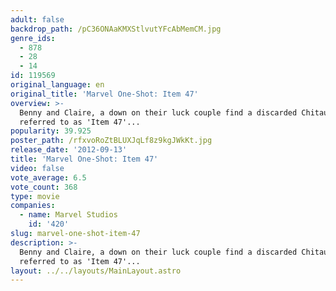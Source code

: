 ```yaml
---
adult: false
backdrop_path: /pC36ONAaKMXStlvutYFcAbMemCM.jpg
genre_ids:
  - 878
  - 28
  - 14
id: 119569
original_language: en
original_title: 'Marvel One-Shot: Item 47'
overview: >-
  Benny and Claire, a down on their luck couple find a discarded Chitauri gun,
  referred to as 'Item 47'...
popularity: 39.925
poster_path: /rfxvoRoZtBLUXJqLf8z9kgJWkKt.jpg
release_date: '2012-09-13'
title: 'Marvel One-Shot: Item 47'
video: false
vote_average: 6.5
vote_count: 368
type: movie
companies:
  - name: Marvel Studios
    id: '420'
slug: marvel-one-shot-item-47
description: >-
  Benny and Claire, a down on their luck couple find a discarded Chitauri gun,
  referred to as 'Item 47'...
layout: ../../layouts/MainLayout.astro
---
```


